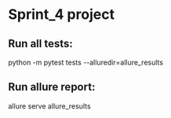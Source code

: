 # Sprint_4 project

## Run all tests: 
python -m pytest tests --alluredir=allure_results
## Run allure report: 
allure serve allure_results